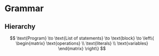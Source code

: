 # Grammar

## Hierarchy
$$
\text{Program} \to \text{List of statements} \to \text{block} \to \left\{ 
\begin{matrix}
\text{operations} \\
\text{literals} \\
\text{variables}
\end{matrix} 
\right\}
$$